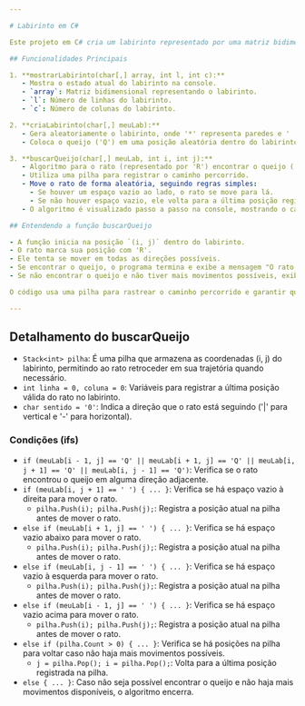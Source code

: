```yaml
---

# Labirinto em C#

Este projeto em C# cria um labirinto representado por uma matriz bidimensional de caracteres. O objetivo é guiar um "rato" representado por 'R' para encontrar o "queijo" representado por 'Q' dentro do labirinto.

## Funcionalidades Principais

1. **mostrarLabirinto(char[,] array, int l, int c):**
   - Mostra o estado atual do labirinto na console.
   - `array`: Matriz bidimensional representando o labirinto.
   - `l`: Número de linhas do labirinto.
   - `c`: Número de colunas do labirinto.

2. **criaLabirinto(char[,] meuLab):**
   - Gera aleatoriamente o labirinto, onde '*' representa paredes e ' ' espaços vazios.
   - Coloca o queijo ('Q') em uma posição aleatória dentro do labirinto.

3. **buscarQueijo(char[,] meuLab, int i, int j):**
   - Algoritmo para o rato (representado por 'R') encontrar o queijo ('Q') no labirinto.
   - Utiliza uma pilha para registrar o caminho percorrido.
   - Move o rato de forma aleatória, seguindo regras simples:
     - Se houver um espaço vazio ao lado, o rato se move para lá.
     - Se não houver espaço vazio, ele volta para a última posição registrada na pilha.
   - O algoritmo é visualizado passo a passo na console, mostrando o caminho do rato até o queijo.

## Entendendo a função buscarQueijo

- A função inicia na posição `(i, j)` dentro do labirinto.
- O rato marca sua posição com 'R'.
- Ele tenta se mover em todas as direções possíveis.
- Se encontrar o queijo, o programa termina e exibe a mensagem "O rato encontrou o queijo!".
- Se não encontrar o queijo e não tiver mais movimentos possíveis, exibe "Não foi possível encontrar o queijo.".

O código usa uma pilha para rastrear o caminho percorrido e garantir que o rato explore todo o labirinto em busca do queijo. Cada movimento é visualizado na console, permitindo acompanhar a busca passo a passo.

---
```


## Detalhamento do buscarQueijo

- `Stack<int> pilha`: É uma pilha que armazena as coordenadas (i, j) do labirinto, permitindo ao rato retroceder em sua trajetória quando necessário.
- `int linha = 0, coluna = 0`: Variáveis para registrar a última posição válida do rato no labirinto.
- `char sentido = '0'`: Indica a direção que o rato está seguindo ('|' para vertical e '-' para horizontal).

### Condições (ifs)

- `if (meuLab[i - 1, j] == 'Q' || meuLab[i + 1, j] == 'Q' || meuLab[i, j + 1] == 'Q' || meuLab[i, j - 1] == 'Q')`: Verifica se o rato encontrou o queijo em alguma direção adjacente.
- `if (meuLab[i, j + 1] == ' ') { ... }`: Verifica se há espaço vazio à direita para mover o rato.
  - `pilha.Push(i); pilha.Push(j);`: Registra a posição atual na pilha antes de mover o rato.
- `else if (meuLab[i + 1, j] == ' ') { ... }`: Verifica se há espaço vazio abaixo para mover o rato.
  - `pilha.Push(i); pilha.Push(j);`: Registra a posição atual na pilha antes de mover o rato.
- `else if (meuLab[i, j - 1] == ' ') { ... }`: Verifica se há espaço vazio à esquerda para mover o rato.
  - `pilha.Push(i); pilha.Push(j);`: Registra a posição atual na pilha antes de mover o rato.
- `else if (meuLab[i - 1, j] == ' ') { ... }`: Verifica se há espaço vazio acima para mover o rato.
  - `pilha.Push(i); pilha.Push(j);`: Registra a posição atual na pilha antes de mover o rato.
- `else if (pilha.Count > 0) { ... }`: Verifica se há posições na pilha para voltar caso não haja mais movimentos possíveis.
  - `j = pilha.Pop(); i = pilha.Pop();`: Volta para a última posição registrada na pilha.
- `else { ... }`: Caso não seja possível encontrar o queijo e não haja mais movimentos disponíveis, o algoritmo encerra.
